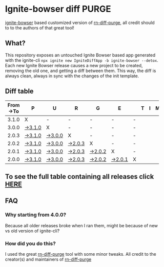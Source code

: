 # Ignite-bowser diff PURGE

[ignite-bowser](https://github.com/infinitered/ignite-bowser) based customized version of [rn-diff-purge](https://github.com/react-native-community/rn-diff-purge/), all credit should to to the authors of that great tool!

## What?

This repository exposes an untouched Ignite Bowser based app generated with the ignite-cli
`npx ignite new IgniteDiffApp -b ignite-bowser --detox`. Each new Ignite Bowser release causes a new project to be created, removing the old one, and getting a diff between them. This way, the diff is always clean, always in sync with the changes of the init template.

## Diff table

| From->To | P                                                                                           | U                                                                                           | R                                                                                           | G                                                                                           | E                                                                                           |     | T   | I   | M   | E   | !   | !   |
| -------- | ------------------------------------------------------------------------------------------- | ------------------------------------------------------------------------------------------- | ------------------------------------------------------------------------------------------- | ------------------------------------------------------------------------------------------- | ------------------------------------------------------------------------------------------- | --- | --- | --- | --- | --- | --- | --- |
| 3.1.0    | X                                                                                           | -                                                                                           | -                                                                                           | -                                                                                           | -                                                                                           | -   |     |     |     |     |     |     |
| 3.0.0    | [->3.1.0](https://github.com/nirre7/ignite-diff-purge/compare/release/3.0.0..release/3.1.0) | X                                                                                           | -                                                                                           | -                                                                                           | -                                                                                           | -   |     |     |     |     |     |     |
| 2.0.3    | [->3.1.0](https://github.com/nirre7/ignite-diff-purge/compare/release/2.0.3..release/3.1.0) | [->3.0.0](https://github.com/nirre7/ignite-diff-purge/compare/release/2.0.3..release/3.0.0) | X                                                                                           | -                                                                                           | -                                                                                           | -   |     |     |     |     |     |     |
| 2.0.2    | [->3.1.0](https://github.com/nirre7/ignite-diff-purge/compare/release/2.0.2..release/3.1.0) | [->3.0.0](https://github.com/nirre7/ignite-diff-purge/compare/release/2.0.2..release/3.0.0) | [->2.0.3](https://github.com/nirre7/ignite-diff-purge/compare/release/2.0.2..release/2.0.3) | X                                                                                           | -                                                                                           | -   |     |     |     |     |     |     |
| 2.0.1    | [->3.1.0](https://github.com/nirre7/ignite-diff-purge/compare/release/2.0.1..release/3.1.0) | [->3.0.0](https://github.com/nirre7/ignite-diff-purge/compare/release/2.0.1..release/3.0.0) | [->2.0.3](https://github.com/nirre7/ignite-diff-purge/compare/release/2.0.1..release/2.0.3) | [->2.0.2](https://github.com/nirre7/ignite-diff-purge/compare/release/2.0.1..release/2.0.2) | X                                                                                           | -   |     |     |     |     |     |     |
| 2.0.0    | [->3.1.0](https://github.com/nirre7/ignite-diff-purge/compare/release/2.0.0..release/3.1.0) | [->3.0.0](https://github.com/nirre7/ignite-diff-purge/compare/release/2.0.0..release/3.0.0) | [->2.0.3](https://github.com/nirre7/ignite-diff-purge/compare/release/2.0.0..release/2.0.3) | [->2.0.2](https://github.com/nirre7/ignite-diff-purge/compare/release/2.0.0..release/2.0.2) | [->2.0.1](https://github.com/nirre7/ignite-diff-purge/compare/release/2.0.0..release/2.0.1) | X   |     |     |     |     |     |     |

## To see the full table containing all releases click [HERE](https://nirre7.github.io/ignite-diff-purge/)

## FAQ

### Why starting from 4.0.0?

Because all older releases broke when I ran them, might be because of new vs old version of ignite-cli?

### How did you do this?

I used the great [rn-diff-purge](https://github.com/react-native-community/rn-diff-purge/) tool with some minor tweaks. 
All credit to the creator(s) and maintainers of [rn-diff-purge](https://github.com/react-native-community/rn-diff-purge/)

